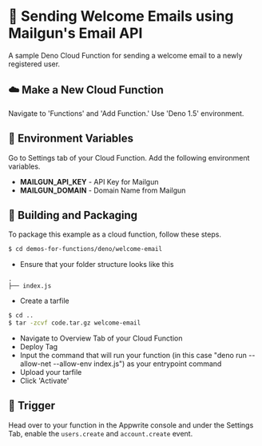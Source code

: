 # 📧 Sending Welcome Emails using Mailgun's Email API
A sample Deno Cloud Function for sending a welcome email to a newly registered user.

## ☁️ Make a New Cloud Function
Navigate to 'Functions' and 'Add Function.'
Use 'Deno 1.5' environment.

## 📝 Environment Variables
Go to Settings tab of your Cloud Function. Add the following environment variables.

* **MAILGUN_API_KEY** - API Key for Mailgun 
* **MAILGUN_DOMAIN** - Domain Name from Mailgun

## 🚀 Building and Packaging
To package this example as a cloud function, follow these steps.

```bash
$ cd demos-for-functions/deno/welcome-email
```

* Ensure that your folder structure looks like this 
```
.
├── index.js
```
* Create a tarfile

```bash
$ cd ..
$ tar -zcvf code.tar.gz welcome-email
```

* Navigate to Overview Tab of your Cloud Function
* Deploy Tag
* Input the command that will run your function (in this case "deno run --allow-net --allow-env index.js") as your entrypoint command
* Upload your tarfile 
* Click 'Activate'

## 🎯 Trigger
Head over to your function in the Appwrite console and under the Settings Tab, enable the `users.create` and `account.create` event.